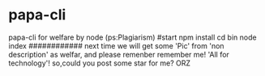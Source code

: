 # papa-cli
papa-cli for welfare by node (ps:Plagiarism)
#start 
  npm install
  cd bin
  node index
  ############
  next time we will get some 'Pic' from 'non description' as welfar,
  and please remenber remember me! 
  'All for technology'!
  so,could you post some star for me? ORZ
  
